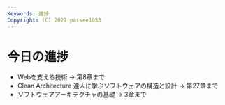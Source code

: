 ```yaml
---
Keywords: 進捗
Copyright: (C) 2021 parsee1053
---
```


# 今日の進捗
* Webを支える技術 → 第8章まで
* Clean Architecture 達人に学ぶソフトウェアの構造と設計 → 第27章まで
* ソフトウェアアーキテクチャの基礎 → 3章まで
